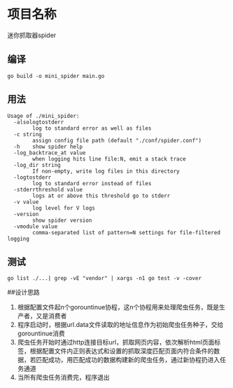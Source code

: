 # 项目名称
迷你抓取器spider

## 编译
```
go build -o mini_spider main.go
```

## 用法
```
Usage of ./mini_spider:
  -alsologtostderr
    	log to standard error as well as files
  -c string
    	assign config file path (default "./conf/spider.conf")
  -h	show spider help
  -log_backtrace_at value
    	when logging hits line file:N, emit a stack trace
  -log_dir string
    	If non-empty, write log files in this directory
  -logtostderr
    	log to standard error instead of files
  -stderrthreshold value
    	logs at or above this threshold go to stderr
  -v value
    	log level for V logs
  -version
    	show spider version
  -vmodule value
    	comma-separated list of pattern=N settings for file-filtered logging
```

## 测试
```
go list ./...| grep -vE "vendor" | xargs -n1 go test -v -cover
```

##设计思路
1. 根据配置文件起n个gorountinue协程，这n个协程用来处理爬虫任务，既是生产者，又是消费者
2. 程序启动时，根据url.data文件读取的地址信息作为初始爬虫任务种子，交给gorountinue消费
3. 爬虫任务开始时通过http连接目标url，抓取网页内容，依次解析html页面标签，根据配置文件内正则表达式和设置的抓取深度匹配页面内符合条件的数据，若匹配成功，用匹配成功的数据构建新的爬虫任务，通过新协程扔进入任务通道
4. 当所有爬虫任务消费完，程序退出


